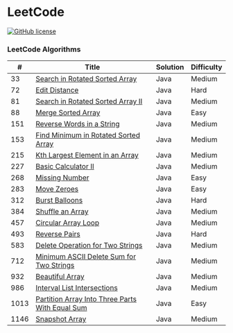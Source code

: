 # LeetCode
[![GitHub license](https://img.shields.io/github/license/mashape/apistatus.svg)](https://github.com/paweldolecinski/leetcode/blob/master/LICENSE.md)

### LeetCode Algorithms

| # | Title | Solution | Difficulty |
|---| ----- | -------- | ---------- |
| 33  | [Search in Rotated Sorted Array](https://leetcode.com/problems/search-in-rotated-sorted-array/) | Java | Medium |
| 72  | [Edit Distance](https://leetcode.com/problems/edit-distance/) | Java | Hard |
| 81  | [Search in Rotated Sorted Array II](https://leetcode.com/problems/search-in-rotated-sorted-array-ii/) | Java | Medium |
| 88  | [Merge Sorted Array](https://leetcode.com/problems/merge-sorted-array/) | Java | Easy |
| 151 | [Reverse Words in a String](https://leetcode.com/problems/reverse-words-in-a-string/) | Java | Medium |
| 153 | [Find Minimum in Rotated Sorted Array](https://leetcode.com/problems/find-minimum-in-rotated-sorted-array/) | Java | Medium |
| 215 | [Kth Largest Element in an Array](https://leetcode.com/problems/kth-largest-element-in-an-array/) | Java | Medium |
| 227 | [Basic Calculator II](https://leetcode.com/problems/basic-calculator-ii) | Java | Medium |
| 268 | [Missing Number](https://leetcode.com/problems/missing-number/) | Java | Easy |
| 283 | [Move Zeroes](https://leetcode.com/problems/move-zeroes/) | Java | Easy |
| 312 | [Burst Balloons](https://leetcode.com/problems/burst-balloons/) | Java | Hard |
| 384 | [Shuffle an Array](https://leetcode.com/problems/shuffle-an-array/) | Java | Medium |
| 457 | [Circular Array Loop](https://leetcode.com/problems/circular-array-loop/) | Java | Medium |
| 493 | [Reverse Pairs](https://leetcode.com/problems/reverse-pairs/) | Java | Hard |
| 583 | [Delete Operation for Two Strings](https://leetcode.com/problems/delete-operation-for-two-strings/) | Java | Medium |
| 712 | [Minimum ASCII Delete Sum for Two Strings](https://leetcode.com/problems/minimum-ascii-delete-sum-for-two-strings/) | Java | Medium |
| 932 | [Beautiful Array](https://leetcode.com/problems/beautiful-array/) | Java | Medium |
| 986 | [Interval List Intersections](https://leetcode.com/problems/interval-list-intersections) | Java | Medium |
| 1013 | [Partition Array Into Three Parts With Equal Sum](https://leetcode.com/problems/partition-array-into-three-parts-with-equal-sum/) | Java | Easy |
| 1146 | [Snapshot Array](https://leetcode.com/problems/snapshot-array/) | Java | Medium |
